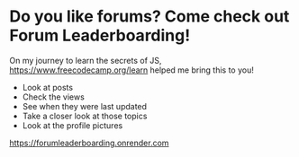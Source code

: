 # Do you like forums? Come check out Forum Leaderboarding!

On my journey to learn the secrets of JS, https://www.freecodecamp.org/learn helped me bring this to you!

* Look at posts
* Check the views
* See when they were last updated
* Take a closer look at those topics
* Look at the profile pictures

https://forumleaderboarding.onrender.com